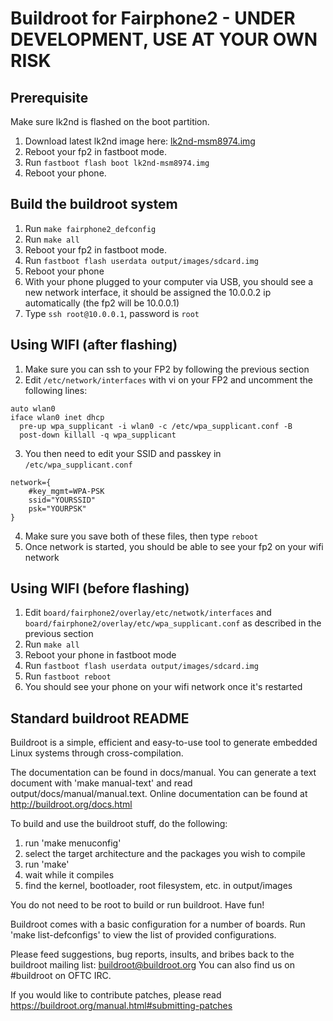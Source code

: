 # Buildroot for Fairphone2 - UNDER DEVELOPMENT, USE AT YOUR OWN RISK

## Prerequisite

Make sure lk2nd is flashed on the boot partition.

1. Download latest lk2nd image here: [lk2nd-msm8974.img](https://github.com/msm8916-mainline/lk2nd/releases/download/20.0/lk2nd-msm8974.img)
2. Reboot your fp2 in fastboot mode.
3. Run `fastboot flash boot lk2nd-msm8974.img`
4. Reboot your phone.

## Build the buildroot system

1. Run `make fairphone2_defconfig`
2. Run `make all`
3. Reboot your fp2 in fastboot mode.
4. Run `fastboot flash userdata output/images/sdcard.img`
5. Reboot your phone
6. With your phone plugged to your computer via USB, you should see a new network interface, it should be assigned the 10.0.0.2 ip automatically (the fp2 will be 10.0.0.1)
7. Type `ssh root@10.0.0.1`, password is `root`

## Using WIFI (after flashing)

1. Make sure you can ssh to your FP2 by following the previous section
2. Edit `/etc/network/interfaces` with vi on your FP2 and uncomment the following lines:
```
auto wlan0
iface wlan0 inet dhcp
  pre-up wpa_supplicant -i wlan0 -c /etc/wpa_supplicant.conf -B
  post-down killall -q wpa_supplicant
```
3. You then need to edit your SSID and passkey in `/etc/wpa_supplicant.conf`
```
network={
    #key_mgmt=WPA-PSK
    ssid="YOURSSID"
    psk="YOURPSK"
}
```
4. Make sure you save both of these files, then type `reboot`
5. Once network is started, you should be able to see your fp2 on your wifi network

## Using WIFI (before flashing)

1. Edit `board/fairphone2/overlay/etc/netwotk/interfaces` and `board/fairphone2/overlay/etc/wpa_supplicant.conf` as described in the previous section
2. Run `make all`
3. Reboot your phone in fastboot mode
4. Run `fastboot flash userdata output/images/sdcard.img`
5. Run `fastboot reboot`
6. You should see your phone on your wifi network once it's restarted

## Standard buildroot README

Buildroot is a simple, efficient and easy-to-use tool to generate embedded
Linux systems through cross-compilation.

The documentation can be found in docs/manual. You can generate a text
document with 'make manual-text' and read output/docs/manual/manual.text.
Online documentation can be found at http://buildroot.org/docs.html

To build and use the buildroot stuff, do the following:

1) run 'make menuconfig'
2) select the target architecture and the packages you wish to compile
3) run 'make'
4) wait while it compiles
5) find the kernel, bootloader, root filesystem, etc. in output/images

You do not need to be root to build or run buildroot.  Have fun!

Buildroot comes with a basic configuration for a number of boards. Run
'make list-defconfigs' to view the list of provided configurations.

Please feed suggestions, bug reports, insults, and bribes back to the
buildroot mailing list: buildroot@buildroot.org
You can also find us on #buildroot on OFTC IRC.

If you would like to contribute patches, please read
https://buildroot.org/manual.html#submitting-patches
